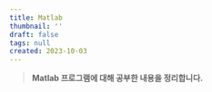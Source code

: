 ```yaml
---
title: Matlab
thumbnail: ''
draft: false
tags: null
created: 2023-10-03
---
```



 > 
 > **Matlab 프로그램에 대해 공부한 내용을 정리합니다.**
